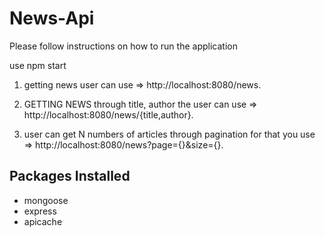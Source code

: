 # News-Api

Please follow instructions on how to run the application

use npm start

1.  getting news user can use => http://localhost:8080/news.

2.  GETTING NEWS through title, author the user can use => http://localhost:8080/news/{title,author}.

3.  user can get N numbers of articles through pagination for that you use => http://localhost:8080/news?page={}&size={}.

## Packages Installed

- mongoose
- express
- apicache
